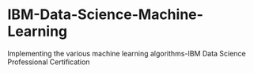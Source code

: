 # IBM-Data-Science-Machine-Learning
Implementing the various machine learning algorithms-IBM Data Science Professional Certification
